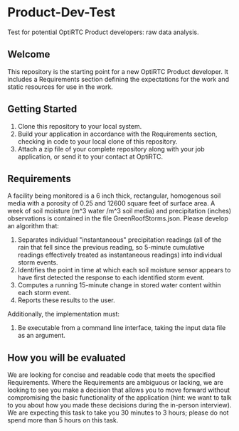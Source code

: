 Product-Dev-Test
=====================
Test for potential OptiRTC Product developers: raw data analysis.

Welcome
-------
This repository is the starting point for a new OptiRTC Product developer. It includes a Requirements section defining the expectations for the work and static resources for use in the work.

Getting Started
---------------
1. Clone this repository to your local system.
2. Build your application in accordance with the Requirements section, checking in code to your local clone of this repository.
3. Attach a zip file of your complete repository along with your job application, or send it to your contact at OptiRTC.

Requirements
------------
A facility being monitored is a 6 inch thick, rectangular, homogenous soil media with a porosity of 0.25 and 12600 square feet of surface area. A week of soil moisture (m^3 water /m^3 soil media) and precipitation (inches) observations is contained in the file GreenRoofStorms.json. Please develop an algorithm that:

1. Separates individual "instantaneous" precipitation readings (all of the rain that fell since the previous reading, so 5-minute cumulative readings effectively treated as instantaneous readings) into individual storm events.
2. Identifies the point in time at which each soil moisture sensor appears to have first detected the response to each identified storm event.
3. Computes a running 15-minute change in stored water content within each storm event.
4. Reports these results to the user.

Additionally, the implementation must:
1. Be executable from a command line interface, taking the input data file as an argument.

How you will be evaluated
-------------------------
We are looking for concise and readable code that meets the specified Requirements. Where the Requirements are ambiguous or lacking, we are looking to see you make a decision that allows you to move forward without compromising the basic functionality of the application (hint: we want to talk to you about how you made these decisions during the in-person interview). We are expecting this task to take you 30 minutes to 3 hours; please do not spend more than 5 hours on this task.
